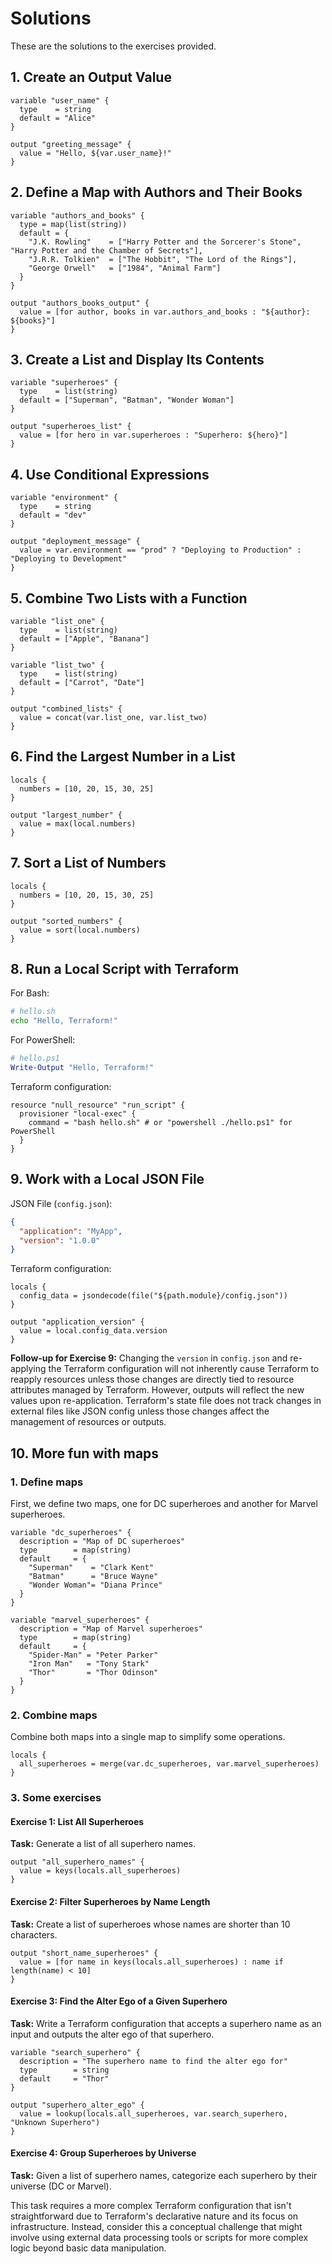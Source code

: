 # Solutions

These are the solutions to the exercises provided.

## 1. Create an Output Value

```hcl
variable "user_name" {
  type    = string
  default = "Alice"
}

output "greeting_message" {
  value = "Hello, ${var.user_name}!"
}
```

## 2. Define a Map with Authors and Their Books

```hcl
variable "authors_and_books" {
  type = map(list(string))
  default = {
    "J.K. Rowling"    = ["Harry Potter and the Sorcerer's Stone", "Harry Potter and the Chamber of Secrets"],
    "J.R.R. Tolkien"  = ["The Hobbit", "The Lord of the Rings"],
    "George Orwell"   = ["1984", "Animal Farm"]
  }
}

output "authors_books_output" {
  value = [for author, books in var.authors_and_books : "${author}: ${books}"]
}
```

## 3. Create a List and Display Its Contents

```hcl
variable "superheroes" {
  type    = list(string)
  default = ["Superman", "Batman", "Wonder Woman"]
}

output "superheroes_list" {
  value = [for hero in var.superheroes : "Superhero: ${hero}"]
}
```

## 4. Use Conditional Expressions

```hcl
variable "environment" {
  type    = string
  default = "dev"
}

output "deployment_message" {
  value = var.environment == "prod" ? "Deploying to Production" : "Deploying to Development"
}
```

## 5. Combine Two Lists with a Function

```hcl
variable "list_one" {
  type    = list(string)
  default = ["Apple", "Banana"]
}

variable "list_two" {
  type    = list(string)
  default = ["Carrot", "Date"]
}

output "combined_lists" {
  value = concat(var.list_one, var.list_two)
}
```

## 6. Find the Largest Number in a List

```hcl
locals {
  numbers = [10, 20, 15, 30, 25]
}

output "largest_number" {
  value = max(local.numbers)
}
```

## 7. Sort a List of Numbers

```hcl
locals {
  numbers = [10, 20, 15, 30, 25]
}

output "sorted_numbers" {
  value = sort(local.numbers)
}
```

## 8. Run a Local Script with Terraform

For Bash:
```bash
# hello.sh
echo "Hello, Terraform!"
```

For PowerShell:
```powershell
# hello.ps1
Write-Output "Hello, Terraform!"
```

Terraform configuration:
```hcl
resource "null_resource" "run_script" {
  provisioner "local-exec" {
    command = "bash hello.sh" # or "powershell ./hello.ps1" for PowerShell
  }
}
```

## 9. Work with a Local JSON File

JSON File (`config.json`):
```json
{
  "application": "MyApp",
  "version": "1.0.0"
}
```

Terraform configuration:
```hcl
locals {
  config_data = jsondecode(file("${path.module}/config.json"))
}

output "application_version" {
  value = local.config_data.version
}
```

**Follow-up for Exercise 9:**
Changing the `version` in `config.json` and re-applying the Terraform configuration will not inherently cause Terraform to reapply resources unless those changes are directly tied to resource attributes managed by Terraform. However, outputs will reflect the new values upon re-application. Terraform's state file does not track changes in external files like JSON config unless those changes affect the management of resources or outputs.

## 10. More fun with maps

### 1. Define maps

First, we define two maps, one for DC superheroes and another for Marvel superheroes.

```hcl
variable "dc_superheroes" {
  description = "Map of DC superheroes"
  type        = map(string)
  default     = {
    "Superman"    = "Clark Kent"
    "Batman"      = "Bruce Wayne"
    "Wonder Woman"= "Diana Prince"
  }
}

variable "marvel_superheroes" {
  description = "Map of Marvel superheroes"
  type        = map(string)
  default     = {
    "Spider-Man" = "Peter Parker"
    "Iron Man"   = "Tony Stark"
    "Thor"       = "Thor Odinson"
  }
}
```

### 2. Combine maps

Combine both maps into a single map to simplify some operations.

```hcl
locals {
  all_superheroes = merge(var.dc_superheroes, var.marvel_superheroes)
}
```

### 3. Some exercises

#### Exercise 1: List All Superheroes

**Task:** Generate a list of all superhero names.

```hcl
output "all_superhero_names" {
  value = keys(locals.all_superheroes)
}
```

#### Exercise 2: Filter Superheroes by Name Length

**Task:** Create a list of superheroes whose names are shorter than 10 characters.

```hcl
output "short_name_superheroes" {
  value = [for name in keys(locals.all_superheroes) : name if length(name) < 10]
}
```

#### Exercise 3: Find the Alter Ego of a Given Superhero

**Task:** Write a Terraform configuration that accepts a superhero name as an input and outputs the alter ego of that superhero.

```hcl
variable "search_superhero" {
  description = "The superhero name to find the alter ego for"
  type        = string
  default     = "Thor"
}

output "superhero_alter_ego" {
  value = lookup(locals.all_superheroes, var.search_superhero, "Unknown Superhero")
}
```

#### Exercise 4: Group Superheroes by Universe

**Task:** Given a list of superhero names, categorize each superhero by their universe (DC or Marvel).

This task requires a more complex Terraform configuration that isn't straightforward due to Terraform's declarative nature and its focus on infrastructure. Instead, consider this a conceptual challenge that might involve using external data processing tools or scripts for more complex logic beyond basic data manipulation.